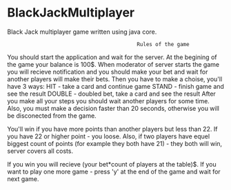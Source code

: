 # BlackJackMultiplayer
Black Jack multiplayer game written using java core.

                                              Rules of the game

You should start the application and wait for the server. At the begining of the game your balance is 100$.
When moderator of server starts the game you will recieve notification and you should make your bet and wait for
another players will make their bets. Then you have to make a choise, you'll have 3 ways:
HIT - take a card and continue game
STAND - finish game and see the result
DOUBLE - doubled bet, take a card and see the result
After you make all your steps you should wait another players for some time. Also, you must make a decision faster
than 20 seconds, otherwise you will be disconected from the game. 

You'll win if you have more points than another players but less than 22. If you have 22 or higher point - you loose. Also, if two players have equel biggest count of points (for example they both have 21) - they both will win, server covers all costs.

If you win you will recieve (your bet*count of players at the table)$.
If you want to play one more game - press 'y' at the end of the game and wait for next game.
